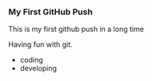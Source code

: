 ### My First GitHub Push

This is my first github push in a long time

Having fun with git.

- coding
- developing
